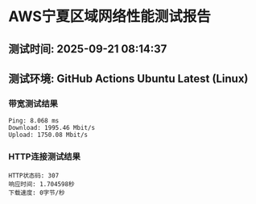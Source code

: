 # AWS宁夏区域网络性能测试报告
## 测试时间: 2025-09-21 08:14:37
## 测试环境: GitHub Actions Ubuntu Latest (Linux)

### 带宽测试结果
```
Ping: 8.068 ms
Download: 1995.46 Mbit/s
Upload: 1750.08 Mbit/s
```

### HTTP连接测试结果
```
HTTP状态码: 307
响应时间: 1.704598秒
下载速度: 0字节/秒
```

